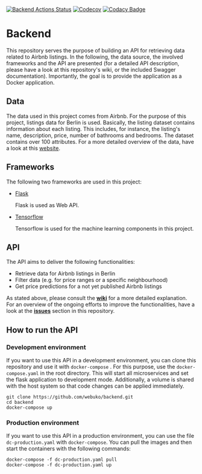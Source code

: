 [![Backend Actions Status](https://github.com/webuko/backend/workflows/ci-cd/badge.svg)](https://github.com/webuko/backend/actions)
[![Codecov](https://codecov.io/gh/webuko/backend/branch/main/graph/badge.svg?token=JU4PD2E8MU)](https://codecov.io/gh/webuko/backend)
[![Codacy Badge](https://app.codacy.com/project/badge/Grade/06921c99537e4a6ba307389b28f8e11d)](https://www.codacy.com/gh/webuko/backend/dashboard?utm_source=github.com&amp;utm_medium=referral&amp;utm_content=webuko/backend&amp;utm_campaign=Badge_Grade)

# Backend

This repository serves the purpose of building an API for retrieving data related to Airbnb listings. In the following,
the data source, the involved frameworks and the API are presented (for a detailed API description, please have a look
at this repository's wiki, or the included Swagger documentation). Importantly, the goal is to provide the application
as a Docker application.

## Data

The data used in this project comes from Airbnb. For the purpose of this project, listings data for Berlin is used.
Basically, the listing dataset contains information about each listing. This includes, for instance, the listing's name,
description, price, number of bathrooms and bedrooms. The dataset contains over 100 attributes. For a more detailed
overview of the data, have a look at this [website](http://insideairbnb.com/get-the-data.html).

## Frameworks

The following two frameworks are used in this project:

- [Flask](https://flask.palletsprojects.com/en/2.0.x/)

  Flask is used as Web API.

- [Tensorflow](https://www.tensorflow.org)

  Tensorflow is used for the machine learning components in this project.

## API

The API aims to deliver the following functionalities:

- Retrieve data for Airbnb listings in Berlin
- Filter data (e.g. for price ranges or a specific neighbourhood)
- Get price predictions for a not yet published Airbnb listings

As stated above, please consult the **[wiki](https://github.com/webuko/backend/wiki/API-Documentation)** for a more
detailed explanation. For an overview of the ongoing efforts to improve the functionalities, have a look at
the **[issues](https://github.com/webuko/backend/issues)** section in this repository.

## How to run the API

### Development environment

If you want to use this API in a development environment, you can clone this repository and use it with `docker-compose`
. For this purpose, use the `docker-compose.yaml` in the root directory. This will start all microservices and set the
flask application to development mode. Additionally, a volume is shared with the host system so that code changes can be
applied immediately.

```shell
git clone https://github.com/webuko/backend.git
cd backend
docker-compose up
```

### Production environment

If you want to use this API in a production environment, you can use the file `dc-production.yaml` with
`docker-compose`. You can pull the images and then start the containers with the following commands:

```shell
docker-compose -f dc-production.yaml pull
docker-compose -f dc-production.yaml up
```
